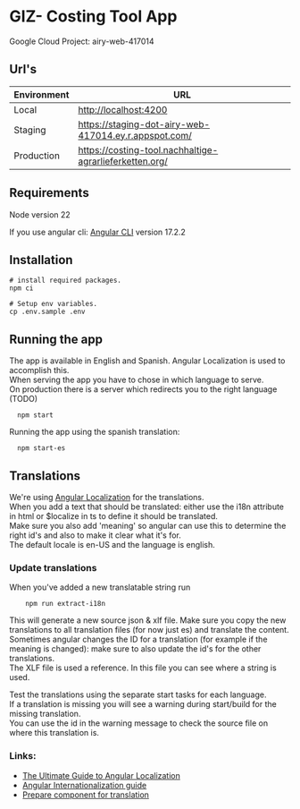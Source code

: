 # GIZ- Costing Tool App

Google Cloud Project: airy-web-417014

## Url's

| Environment | URL                                                        |
| ----------- | ---------------------------------------------------------- |
| Local       | <http://localhost:4200>                                    |
| Staging     | <https://staging-dot-airy-web-417014.ey.r.appspot.com/> |
| Production  | <https://costing-tool.nachhaltige-agrarlieferketten.org/>  |


## Requirements

Node version 22

If you use angular cli:
[Angular CLI](https://github.com/angular/angular-cli) version 17.2.2

## Installation

```
# install required packages.
npm ci

# Setup env variables.
cp .env.sample .env

```

## Running the app

The app is available in English and Spanish. Angular Localization is used to accomplish this.  
When serving the app you have to chose in which language to serve.  
On production there is a server which redirects you to the right language (TODO)

```
  npm start
```

Running the app using the spanish translation:

```
  npm start-es
```

## Translations

We're using [Angular Localization](https://angular.io/guide/i18n-overview) for the translations.  
When you add a text that should be translated: either use the i18n attribute in html or $localize in ts to define it should be translated.  
Make sure you also add 'meaning' so angular can use this to determine the right id's and also to make it clear what it's for.  
The default locale is en-US and the language is english.

### Update translations

When you've added a new translatable string run

```
    npm run extract-i18n
```

This will generate a new source json & xlf file. Make sure you copy the new translations to all translation files (for now just es) and translate the content.  
Sometimes angular changes the ID for a translation (for example if the meaning is changed): make sure to also update the id's for the other translations.  
The XLF file is used a reference. In this file you can see where a string is used.

Test the translations using the separate start tasks for each language.  
If a translation is missing you will see a warning during start/build for the missing translation.  
You can use the id in the warning message to check the source file on where this translation is.

### Links:

-   [The Ultimate Guide to Angular Localization](https://phrase.com/blog/posts/angular-localization-i18n/)
-   [Angular Internationalization guide](https://angular.io/guide/i18n-overview)
-   [Prepare component for translation](https://angular.io/guide/i18n-common-prepare)

